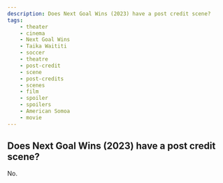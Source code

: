 ```yaml
---
description: Does Next Goal Wins (2023) have a post credit scene?
tags: 
    - theater
    - cinema
    - Next Goal Wins
    - Taika Waititi
    - soccer
    - theatre
    - post-credit
    - scene
    - post-credits
    - scenes
    - film
    - spoiler
    - spoilers
    - American Somoa
    - movie
---
```


## Does Next Goal Wins (2023) have a post credit scene?

No.
